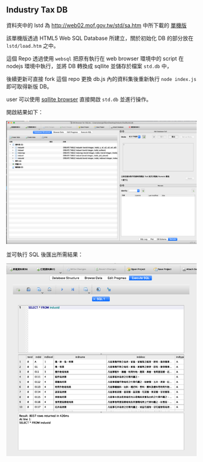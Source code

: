 ## Industry Tax DB

資料夾中的 lstd 為 http://web02.mof.gov.tw/std/sa.htm 中所下載的 [單機版](http://service.mof.gov.tw/public/Data/statistic/class/lstd.zip)

該單機版透過 HTML5 Web SQL Database 所建立，關於初始化 DB 的部分放在 `lstd/load.htm` 之中。

這個 Repo 透過使用 `websql` 把原有執行在 web browser 環境中的 script 在 nodejs 環境中執行，並將 DB 轉換成 sqllite 並儲存於檔案 `std.db` 中，

後續更新可直接 fork 這個 repo 更換 db.js 內的資料集後重新執行 `node index.js` 即可取得新版 DB。

user 可以使用 [sqllite browser](https://sqlitebrowser.org/) 直接開啟 `std.db` 並進行操作。

開啟結果如下：

<img src="./sqllite.result.png" />

並可執行 SQL 後匯出所需結果：

<img src="./sql_result.png" />
